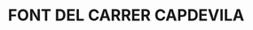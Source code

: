 ---
layout: test
title:  "FONT DEL CARRER CAPDEVILA"
coordinates:
  - group1:
        - [1.459691308353239, 42.359044629882661]
        - [1.459702062838516, 42.359052369514842]
        - [1.459734183125866, 42.359023909861065]
        - [1.459723693373468, 42.359017663028844]
        - [1.459691308353239, 42.359044629882661]
---